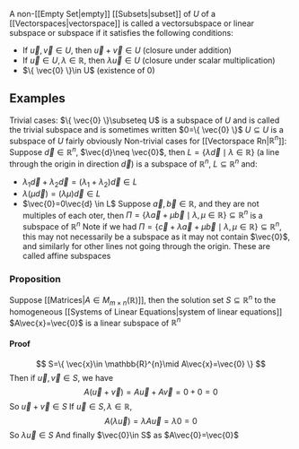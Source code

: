 A non-[[Empty Set|empty]] [[Subsets|subset]] of $U$ of a [[Vectorspaces|vectorspace]] is called a vectorsubspace or linear subspace or subspace if it satisfies the following conditions:
- If $\vec{u},\vec{v}\in U$, then $\vec{u}+\vec{v}\in U$ (closure under addition)
- If $\vec{u}\in U,\lambda \in\mathbb{R}$, then $\lambda \vec{u}\in U$ (closure under scalar multiplication)
- $\{ \vec{0} \}\in U$ (existence of 0)
## Examples
Trivial cases:
$\{ \vec{0} \}\subseteq U$ is a subspace of $U$ and is called the trivial subspace and is sometimes written $0=\{ \vec{0} \}$
$U\subseteq U$ is a subspace of $U$ fairly obviously
Non-trivial cases for [[Vectorspace Rn|$\mathbb{R}^{n}$]]:
Suppose $\vec{d}\in\mathbb{R}^{n}$, $\vec{d}\neq  \vec{0}$, then $L=\{ \lambda \vec{d}\mid\lambda \in\mathbb{R} \}$ (a line through the origin in direction $\vec{d}$) is a subspace of $\mathbb{R}^{n}$, $L\subseteq \mathbb{R}^{n}$ and:
- $\lambda_{1}\vec{d}+\lambda_{2}\vec{d}=(\lambda_{1}+\lambda_{2})\vec{d}\in L$
- $\lambda(\mu \vec{d})=(\lambda\mu)\vec{d} \in L$
- $\vec{0}=0\vec{d} \in L$
Suppose $\vec{a},\vec{b}\in\mathbb{R}$, and they are not multiples of each oter, then $\Pi=\{ \lambda \vec{a}+\mu \vec{b}\mid\lambda,\mu \in\mathbb{R} \}\subseteq \mathbb{R}^{n}$ is a subspace of $\mathbb{R}^{n}$
Note if we had $\Pi=\{ \vec{c}+\lambda \vec{a}+\mu \vec{b}\mid\lambda,\mu \in\mathbb{R} \}\subseteq \mathbb{R}^{n}$, this may not necessarily be a subspace as it may not contain $\vec{0}$, and similarly for other lines not going through the origin. These are called affine subspaces
### Proposition
Suppose [[Matrices|$A\in M_{m\times n}(\mathbb{R})$]], then the solution set $S\subseteq \mathbb{R}^{n}$ to the homogeneous [[Systems of Linear Equations|system of linear equations]] $A\vec{x}=\vec{0}$ is a linear subspace of $\mathbb{R}^{n}$
#### Proof
$$
S=\{ \vec{x}\in \mathbb{R}^{n}\mid A\vec{x}=\vec{0} \}
$$
Then if $\vec{u},\vec{v}\in S$, we have 
$$
A(\vec{u}+\vec{v})=A\vec{u}+A\vec{v}=0+0=0
$$
So $\vec{u}+\vec{v}\in S$
If $\vec{u}\in S,\lambda \in\mathbb{R}$, 
$$
A(\lambda \vec{u})=\lambda A\vec{u}=\lambda0=0
$$
So $\lambda \vec{u}\in S$
And finally $\vec{0}\in S$ as $A\vec{0}=\vec{0}$